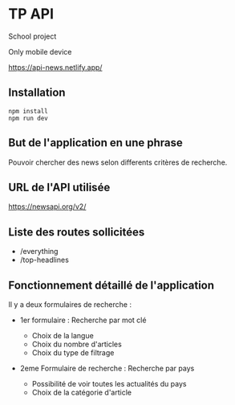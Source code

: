 # TP API

School project

Only mobile device

https://api-news.netlify.app/

## Installation

```
npm install
npm run dev
```

## But de l'application en une phrase

Pouvoir chercher des news selon differents critères de recherche.

## URL de l'API utilisée

https://newsapi.org/v2/

## Liste des routes sollicitées

- /everything
- /top-headlines


## Fonctionnement détaillé de l'application

Il y a deux formulaires de recherche : 
* 1er formulaire : Recherche par mot clé
  * Choix de la langue 
  * Choix du nombre d'articles 
  * Choix du type de filtrage

* 2eme Formulaire de recherche : Recherche par pays
  * Possibilité de voir toutes les actualités du pays 
  * Choix de la catégorie d'article 



